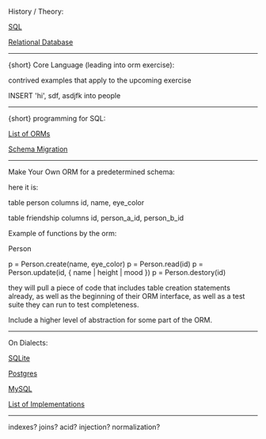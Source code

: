 History / Theory:

[SQL](https://en.wikipedia.org/wiki/SQL)

[Relational Database](https://en.wikipedia.org/wiki/Relational_database)

---

{short} Core Language (leading into orm exercise):

contrived examples that apply to the upcoming exercise

INSERT 'hi', sdf, asdjfk into people

---

{short} programming for SQL:

[List of ORMs](https://en.wikipedia.org/wiki/List_of_object-relational_mapping_software)

[Schema Migration](https://en.wikipedia.org/wiki/Schema_migration)

---

Make Your Own ORM for a predetermined schema:

here it is:

  table person
  columns id, name, eye_color

  table friendship
  columns id, person_a_id, person_b_id

Example of functions by the orm:

Person

p = Person.create(name, eye_color)
p = Person.read(id)
p = Person.update(id, { name | height | mood })
p = Person.destory(id)

they will pull a piece of code that includes table creation statements already, as well as the beginning of their ORM interface, as well as a test suite they can run to test completeness.

Include a higher level of abstraction for some part of the ORM.

---

On Dialects:

[SQLite](https://www.sqlite.org/docs.html)

[Postgres](https://www.postgresql.org/docs/9.6/static/index.html)

[MySQL](https://dev.mysql.com/doc/refman/5.7/en/)

[List of Implementations](https://en.wikipedia.org/wiki/List_of_relational_database_management_systems)

---

indexes? joins? acid? injection? normalization?
